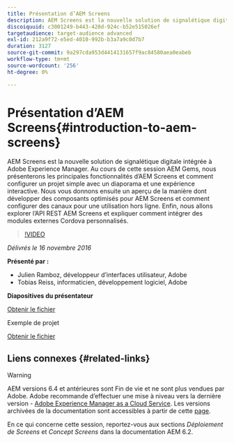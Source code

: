 ```yaml
---
title: Présentation d’AEM Screens
description: AEM Screens est la nouvelle solution de signalétique digitale intégrée à Adobe Experience Manager. Au cours de cette session AEM Gems, nous présenterons les principales fonctionnalités d’AEM Screens et comment configurer un projet simple avec un diaporama et une expérience interactive. Nous vous donnons ensuite un aperçu de la manière dont développer des composants optimisés pour AEM Screens et comment configurer des canaux pour une utilisation hors ligne. Enfin, nous allons explorer l’API REST AEM Screens et expliquer comment intégrer des modules externes Cordova personnalisés.
discoiquuid: c3001249-b443-420d-924c-b52e515026ef
targetaudience: target-audience advanced
exl-id: 212a9f72-e5ed-4010-992b-b3a7a9c0d7b7
duration: 3127
source-git-commit: 9a297cda953d4414131657f9ac84580aea0eabeb
workflow-type: tm+mt
source-wordcount: '256'
ht-degree: 0%

---
```


# Présentation d’AEM Screens{#introduction-to-aem-screens}

AEM Screens est la nouvelle solution de signalétique digitale intégrée à Adobe Experience Manager. Au cours de cette session AEM Gems, nous présenterons les principales fonctionnalités d’AEM Screens et comment configurer un projet simple avec un diaporama et une expérience interactive. Nous vous donnons ensuite un aperçu de la manière dont développer des composants optimisés pour AEM Screens et comment configurer des canaux pour une utilisation hors ligne. Enfin, nous allons explorer l’API REST AEM Screens et expliquer comment intégrer des modules externes Cordova personnalisés.

>[!VIDEO](https://video.tv.adobe.com/v/19301/?quality=9)

*Délivrés le 16 novembre 2016*

**Présenté par :**

* Julien Ramboz, développeur d’interfaces utilisateur, Adobe
* Tobias Reiss, informaticien, développement logiciel, Adobe

**Diapositives du présentateur**

[Obtenir le fichier](assets/2016-11-16-aem-screens.pdf)

Exemple de projet

[Obtenir le fichier](assets/aemscreensgems.zip)

## Liens connexes {#related-links}


>[!WARNING]
>
>AEM versions 6.4 et antérieures sont Fin de vie et ne sont plus vendues par Adobe.  Adobe recommande d’effectuer une mise à niveau vers la dernière version - [Adobe Experience Manager as a Cloud Service](https://experienceleague.adobe.com/docs/experience-manager-cloud-service.html?lang=fr).  Les versions archivées de la documentation sont accessibles à partir de cette [page](https://experienceleague.adobe.com/docs/experience-manager-release-information/aem-release-updates/previous-updates/aem-previous-versions.html?lang=fr).
>
>En ce qui concerne cette session, reportez-vous aux sections *Déploiement de Screens* et *Concept Screens* dans la documentation AEM 6.2.
